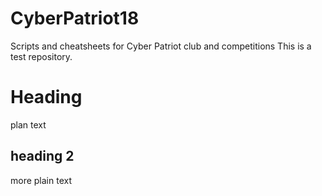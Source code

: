 # CyberPatriot18
Scripts and cheatsheets for Cyber Patriot club and competitions
 This is a test repository.
 
 # Heading
 plan text
 
 ## heading 2
 more plain text
